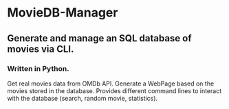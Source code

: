 # MovieDB-Manager
## Generate and manage an SQL database of movies via CLI.
### Written in Python.
Get real movies data from OMDb API.
Generate a WebPage based on the movies stored in the database.
Provides different command lines to interact with the database (search, random movie, statistics).

